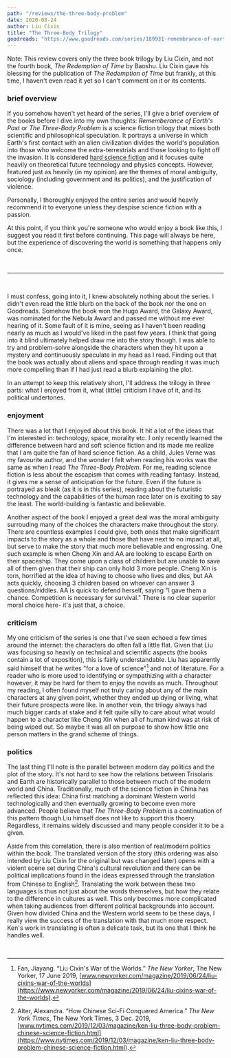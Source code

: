 ```yaml
---
path: "/reviews/the-three-body-problem"
date: 2020-08-24
author: Liu Cixin
title: "The Three-Body Trilogy"
goodreads: "https://www.goodreads.com/series/189931-remembrance-of-earth-s-past"
---
```


Note: This review covers only the three book trilogy by Liu Cixin, and not the fourth book, *The Redemption of Time* by Baoshu. Liu Cixin gave his blessing for the publication of *The Redemption of Time* but frankly, at this time, I haven't even read it yet so I can't comment on it or its contents.

### brief overview

If you somehow haven't yet heard of the series, I'll give a brief overview of the books before I dive into my own thoughts: *Rememberance of Earth's Past* or *The Three-Body Problem* is a science fiction trilogy that mixes both scientific and philosophical speculation. It portrays a universe in which Earth's first contact with an alien civilization divides the world's population into those who welcome the extra-terrestrials and those looking to fight off the invasion. It is considered [hard science fiction](https://en.wikipedia.ord/wiki/Hard_science_fiction) and it focuses quite heavily on theoretical future technology and physics concepts. However, featured just as heavily (in my opinion) are the themes of moral ambiguity, sociology (including government and its politics), and the justification of violence.

Personally, I thoroughly enjoyed the entire series and would heavily recommend it to everyone unless they despise science fiction with a passion. 

At this point, if you think you're someone who would enjoy a book like this, I suggest you read it first before continuing. This page will always be here, but the experience of discovering the world is something that happens only once. 

<br />

---

<br />

I must confess, going into it, I knew absolutely nothing about the series. I didn't even read the little blurb on the back of the book nor the one on Goodreads. Somehow the book won the Hugo Award, the Galaxy Award, was nominated for the Nebula Award and passed me without me ever hearing of it. Some fault of it is mine, seeing as I haven't been reading nearly as much as I would've liked in the past few years. I think that going into it blind ultimately helped draw me into the story though. I was able to try and problem-solve alongside the characters when they hit upon a mystery and continuously speculate in my head as I read. Finding out that the book was actually about aliens and space through reading it was much more compelling than if I had just read a blurb explaining the plot.

In an attempt to keep this relatively short, I'll address the trilogy in three parts: what I enjoyed from it, what (little) criticism I have of it, and its political undertones.

### enjoyment

There was a lot that I enjoyed about this book. It hit a lot of the ideas that I'm interested in: technology, space, morality etc. I only recently learned the difference between hard and soft science fiction and its made me realize that I am quite the fan of hard science fiction. As a child, Jules Verne was my favourite author, and the wonder I felt when reading his works was the same as when I read *The Three-Body Problem*. For me, reading science fiction is less about the escapism that comes with reading fantasy. Instead, it gives me a sense of anticipation for the future. Even if the future is portrayed as bleak (as it is in this series), reading about the futuristic technology and the capabilities of the human race later on is exciting to say the least. The world-building is fantastic and believable.

Another aspect of the book I enjoyed a great deal was the moral ambiguity surrouding many of the choices the characters make throughout the story. There are countless examples I could give, both ones that make significant impacts to the story as a whole and those that have next to no impact at all, but serve to make the story that much more believable and engrossing. One such example is when Cheng Xin and AA are looking to escape Earth on their spaceship. They come upon a class of children but are unable to save all of them given that their ship can only hold 3 more people. Cheng Xin is torn, horrified at the idea of having to choose who lives and dies, but AA acts quickly, choosing 3 children based on whoever can answer 3 questions/riddles. AA is quick to defend herself, saying "I gave them a chance. Competition is necessary for survival." There is no clear superior moral choice here- it's just that, a choice. 

### criticism

My one criticism of the series is one that I've seen echoed a few times around the internet: the characters do often fall a little flat. Given that Liu was focusing so heavily on technical and scientific aspects (the books contain a lot of exposition), this is fairly understandable. Liu has apparently said himself that he writes "for a love of science"[^1] and not of literature. For a reader who is more used to identifying or sympathizing with a character however, it may be hard for them to enjoy the novels as much. Throughout my reading, I often found myself not truly caring about any of the main characters at any given point, whether they ended up dying or living, what their future prospects were like. In another vein, the trilogy always had much bigger cards at stake and it felt quite silly to care about what would happen to a character like Cheng Xin when all of human kind was at risk of being wiped out. So maybe it was all on purpose to show how little one person matters in the grand scheme of things.

### politics

The last thing I'll note is the parallel between modern day politics and the plot of the story. It's not hard to see how the relations between Trisolaris and Earth are historically parallel to those between much of the modern world and China. Traditionally, much of the science fiction in China has reflected this idea: China first matching a dominant Western world technologically and then eventually growing to become even more advanced. People believe that *The Three-Body Problem* is
a continuation of this pattern though Liu himself does not like to support this thoery. Regardless, it remains widely discussed and many people consider it to be a given.

Aside from this correlation, there is also mention of real/modern politics within the book. The translated version of the story (this ordering was also intended by Liu Cixin for the original but was changed later) opens with a violent scene set during China's cultural revolution and there can be political implications found in the ideas expressed through the translation from Chinese to English[^2]. Translating the work between these two languages is thus not just about the words themselves, but how they relate to the difference in cultures as well. This only becomes more complicated when taking audiences from different political backgrounds into account. Given how divided China and the Western world seem to be these days, I really view the success of the translation with that much more respect. Ken's work in translating is often a delicate task, but its one that I think he handles well.

</br>

<!--citations-->

[^1]: Fan, Jiayang. “Liu Cixin's War of the Worlds.” *The New Yorker*, The New Yorker, 17 June 2019, [www.newyorker.com/magazine/2019/06/24/liu-cixins-war-of-the-worlds](https://www.newyorker.com/magazine/2019/06/24/liu-cixins-war-of-the-worlds).

[^2]: Alter, Alexandra. “How Chinese Sci-Fi Conquered America.” *The New York Times*, The New York Times, 3 Dec. 2019, [www.nytimes.com/2019/12/03/magazine/ken-liu-three-body-problem-chinese-science-fiction.html](https://www.nytimes.com/2019/12/03/magazine/ken-liu-three-body-problem-chinese-science-fiction.html).
